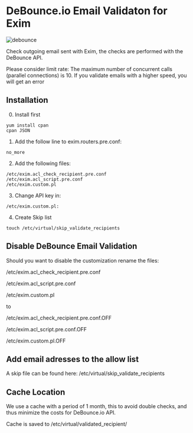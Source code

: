 # DeBounce.io  Email Validaton for Exim

![debounce](https://ik.imagekit.io/debounce/wp-content/uploads/2020/11/debounce-validation-card-p.png)


Check outgoing email sent with Exim, the checks are performed with the DeBounce API.

Please consider limit rate:
The maximum number of concurrent calls (parallel connections) is 10. If you validate emails with a higher speed, you will get an error



## Installation

0. Install first
```
yum install cpan
cpan JSON
```

1. Add the follow line to exim.routers.pre.conf:
```
no_more
```

2. Add the following files:

```
/etc/exim.acl_check_recipient.pre.conf
/etc/exim.acl_script.pre.conf
/etc/exim.custom.pl
```

3. Change API key in: 

```
/etc/exim.custom.pl:
```

4. Create Skip list


```
touch /etc/virtual/skip_validate_recipients
```



## Disable DeBounce Email Validation
Should you want to disable the customization rename the files:

/etc/exim.acl_check_recipient.pre.conf

/etc/exim.acl_script.pre.conf

/etc/exim.custom.pl

to

/etc/exim.acl_check_recipient.pre.conf.OFF

/etc/exim.acl_script.pre.conf.OFF

/etc/exim.custom.pl.OFF



## Add email adresses to the allow list
A skip file can be found here: /etc/virtual/skip_validate_recipients


## Cache Location
We use a cache with a period of 1 month, this to avoid double checks, and thus minimize the costs for DeBounce.io API.

Cache is saved to /etc/virtual/validated_recipient/
